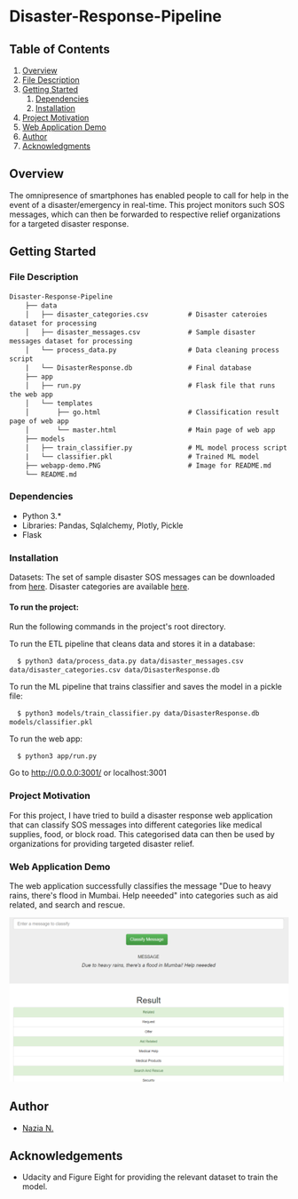 # Disaster-Response-Pipeline

## Table of Contents

1. [Overview](#overview)
2. [File Description](description)
3. [Getting Started](#getting-started)
    1. [Dependencies](#dependencies)
    2. [Installation](#installation)
4. [Project Motivation](#project-motivation)
5. [Web Application Demo](#demo)
6. [Author](#author)
7. [Acknowledgments](#ack)

## Overview <a name="overview"></a>
The omnipresence of smartphones has enabled people to call for help in the event of a disaster/emergency in real-time. This project monitors such SOS messages, which can then be forwarded to respective relief organizations for a targeted disaster response.

## Getting Started <a name="getting-started"></a>

### File Description <a name="description"></a>
    Disaster-Response-Pipeline
        ├── data                   
        │   ├── disaster_categories.csv          # Disaster cateroies dataset for processing
        │   ├── disaster_messages.csv            # Sample disaster messages dataset for processing
        │   └── process_data.py                  # Data cleaning process script
        |   └── DisasterResponse.db              # Final database
        ├── app     
        │   ├── run.py                           # Flask file that runs the web app
        │   └── templates   
        │       ├── go.html                      # Classification result page of web app
        │       └── master.html                  # Main page of web app
        ├── models
        │   ├── train_classifier.py              # ML model process script
        |   └── classifier.pkl                   # Trained ML model
        ├── webapp-demo.PNG                      # Image for README.md
        └── README.md
    

### Dependencies <a name="dependencies"></a>
* Python 3.*
* Libraries: Pandas, Sqlalchemy, Plotly, Pickle
* Flask

### Installation <a name="installation"></a>

Datasets: The set of sample disaster SOS messages can be downloaded from [here](https://github.com/nazianafis/Disaster-Response-Pipeline/blob/main/data/disaster_messages.csv). Disaster categories are available [here](https://github.com/nazianafis/Disaster-Response-Pipeline/blob/main/data/disaster_categories.csv).

#### To run the project:

Run the following commands in the project's root directory.

To run the ETL pipeline that cleans data and stores it in a database:
```
  $ python3 data/process_data.py data/disaster_messages.csv data/disaster_categories.csv data/DisasterResponse.db
```
To run the ML pipeline that trains classifier and saves the model in a pickle file:
```
  $ python3 models/train_classifier.py data/DisasterResponse.db models/classifier.pkl
```
To run the web app:
```
  $ python3 app/run.py
```
Go to http://0.0.0.0:3001/ or localhost:3001

### Project Motivation <a name="project-motivation"></a>

For this project, I have tried to build a disaster response web application that can classify SOS messages into different categories like medical supplies, food, or block road. This categorised data can then be used by organizations for providing targeted disaster relief.

### Web Application Demo <a name="demo"></a>

The web application successfully classifies the message "Due to heavy rains, there's flood in Mumbai. Help neeeded" into categories such as aid related, and search and rescue.
 
![demo-image](https://github.com/nazianafis/Disaster-Response-Pipeline/blob/main/webapp-demo.PNG)

## Author <a name="author"></a>
* [Nazia N.](https://github.com/nazianafis)

## Acknowledgements <a name="ack"></a>

* Udacity and Figure Eight for providing the relevant dataset to train the model.
